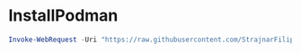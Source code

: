 # InstallPodman

```ps1
Invoke-WebRequest -Uri "https://raw.githubusercontent.com/StrajnarFilip/InstallPodman/master/InstallLatest.ps1" | Invoke-Expression
```
